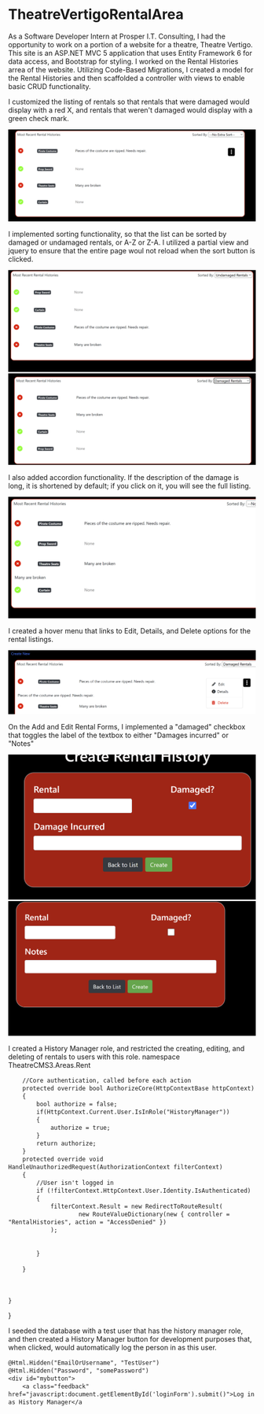# TheatreVertigoRentalArea

As a Software Developer Intern at Prosper I.T. Consulting, I had the opportunity to work on a portion of a website for a theatre, Theatre Vertigo. This site is an ASP.NET MVC 5 application that uses Entity Framework 6 for data access, and Bootstrap for styling. I worked on the Rental Histories arrea of the website. Utilizing Code-Based Migrations, I created a model for the Rental Histories and then scaffolded a controller with views to enable basic CRUD functionality.

I customized the listing of rentals so that rentals that were damaged would display with a red X, and rentals that weren't damaged would display with a green check mark.

![Rental Histories](https://github.com/kb789/TheatreVertigoRentalArea/blob/master/images/Screenshot%202023-10-11%20215516.png)

I implemented sorting functionality, so that the list can be sorted by damaged or undamaged rentals, or A-Z or Z-A. I utilized a partial view and jquery to ensure that the entire page woul not reload when the sort button is clicked.

![Sort1](https://github.com/kb789/TheatreVertigoRentalArea/blob/master/images/Screenshot%202023-10-11%20220342.png)
![Sort1](https://github.com/kb789/TheatreVertigoRentalArea/blob/master/images/Screenshot%202023-10-11%20220421.png)

I also added accordion functionality. If the description of the damage is long, it is shortened by default; if you click on it, you will see the full listing.

![Accordion](https://github.com/kb789/TheatreVertigoRentalArea/blob/master/images/Screenshot%202023-10-11%20215552.png)

I created a hover menu that links to Edit, Details, and Delete options for the rental listings. 

![Hover](https://github.com/kb789/TheatreVertigoRentalArea/blob/master/images/Screenshot%202023-10-11%20220455.png)

On the Add and Edit Rental Forms, I implemented a "damaged" checkbox that toggles the label of the textbox to either "Damages incurred" or "Notes"

![DamageToggle1](https://github.com/kb789/TheatreVertigoRentalArea/blob/master/images/Screenshot%202023-10-11%20215644.png)
![DamageToggle2](https://github.com/kb789/TheatreVertigoRentalArea/blob/master/images/Screenshot%202023-10-11%20215718.png)

I created a History Manager role, and restricted the creating, editing, and deleting of rentals to users with this role.
namespace TheatreCMS3.Areas.Rent

        //Core authentication, called before each action
        protected override bool AuthorizeCore(HttpContextBase httpContext)
        {
            bool authorize = false;
            if(HttpContext.Current.User.IsInRole("HistoryManager"))
            {
                authorize = true;
            }
            return authorize;
        }
        protected override void HandleUnauthorizedRequest(AuthorizationContext filterContext)
        {
            //User isn't logged in
            if (!filterContext.HttpContext.User.Identity.IsAuthenticated)
            {
                filterContext.Result = new RedirectToRouteResult(
                        new RouteValueDictionary(new { controller = "RentalHistories", action = "AccessDenied" })
                );


            }
      
        }


       
    }
}

I seeded the database with a test user that has the history manager role, and then created a History Manager button for development purposes that, when clicked, would automatically log the person in as this user.

    @Html.Hidden("EmailOrUsername", "TestUser")
    @Html.Hidden("Password", "somePassword")
    <div id="mybutton">
        <a class="feedback" href="javascript:document.getElementById('loginForm').submit()">Log in as History Manager</a


